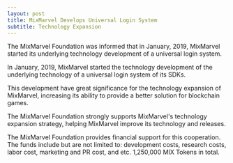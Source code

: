 ```yaml
---
layout: post
title: MixMarvel Develops Universal Login System
subtitle: Technology Expansion
---
```


The MixMarvel Foundation was informed that in January, 2019, MixMarvel started its underlying technology development of a universal login system. 

In January, 2019, MixMarvel started the technology development of the underlying technology of a universal login system of its SDKs. 

This development have great significance for the technology expansion of MixMarvel, increasing its ability to provide a better solution for blockchain games. 

The MixMarvel Foundation strongly supports MixMarvel's technology expansion strategy, helping MixMarvel improve its technology and releases. 

The MixMarvel Foundation provides financial support for this cooperation. The funds include but are not limited to: development costs, research costs, labor cost, marketing and PR cost, and etc. 1,250,000 MIX Tokens in total. 
